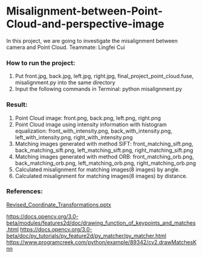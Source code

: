 # Misalignment-between-Point-Cloud-and-perspective-image
In this project, we are going to investigate the misalignment between camera and Point Cloud. Teammate: Lingfei Cui

### How to run the project:
1. Put front.jpg, back.jpg, left.jpg, right.jpg, final_project_point_cloud.fuse, misalignment.py into the same directory
2. Input the following commands in Terminal:
	python misalignment.py


### Result:
1. Point Cloud image:
front.png, back.png, left.png, right.png
2. Point Cloud image using intensity information with histogram equalization:
front_with_intensity.png, back_with_intensity.png, left_with_intensity.png, right_with_intensity.png
3. Matching images generated with method SIFT:
front_matching_sift.png, back_matching_sift.png, left_matching_sift.png, right_matching_sift.png
4. Matching images generated with method ORB:
front_matching_orb.png, back_matching_orb.png, left_matching_orb.png, right_matching_orb.png
5. Calculated misalignment for matching images(8 images) by angle.
6. Calculated misalignment for matching images(8 images) by distance.



### References:
[Revised_Coordinate_Transformations.pptx](https:://github.com/younghz/Markdown "Markdown")

https://docs.opencv.org/3.0-beta/modules/features2d/doc/drawing_function_of_keypoints_and_matches.html
https://docs.opencv.org/3.0-beta/doc/py_tutorials/py_feature2d/py_matcher/py_matcher.html
https://www.programcreek.com/python/example/89342/cv2.drawMatchesKnn
